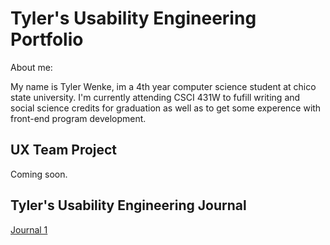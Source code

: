 # Tyler's Usability Engineering Portfolio

About me: 

My name is Tyler Wenke, im a 4th year computer science student at chico state university. I'm currently attending CSCI 431W to fufill writing and social science credits for graduation as well as to get some experence with front-end program development.

## UX Team Project

Coming soon.

## Tyler's Usability Engineering Journal

[Journal 1](journal/)
